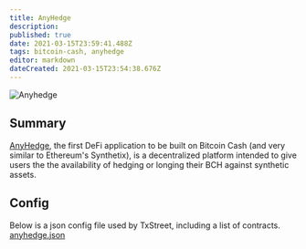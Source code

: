 ```yaml
---
title: AnyHedge
description:
published: true
date: 2021-03-15T23:59:41.488Z
tags: bitcoin-cash, anyhedge
editor: markdown
dateCreated: 2021-03-15T23:54:38.676Z
---
```


![Anyhedge](https://txstreet.com/static/img/singles/house_logos/anyhedge.png)

## Summary

[AnyHedge](https://anyhedge.com/), the first DeFi application to be built on Bitcoin Cash (and very similar to Ethereum's Synthetix), is a decentralized platform intended to give users the the availability of hedging or longing their BCH against synthetic assets.

## Config

Below is a json config file used by TxStreet, including a list of contracts. [anyhedge.json](/ethereum/houses/anyhedge.json)